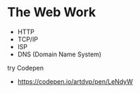 # The Web Work

- HTTP
- TCP/IP
- ISP
- DNS (Domain Name System)

try Codepen

- https://codepen.io/artdvp/pen/LeNdyW